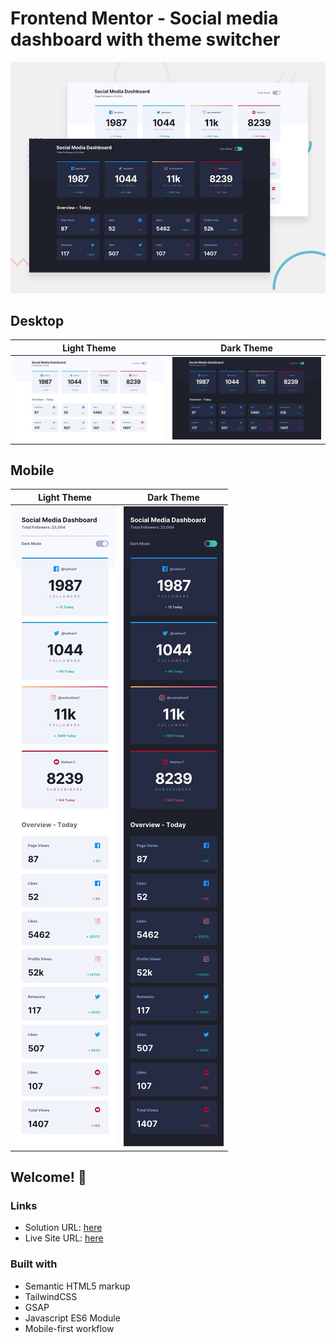 # Frontend Mentor - Social media dashboard with theme switcher

![Design preview for the Social media dashboard with theme switcher coding challenge](./public/design/desktop-preview.jpg)

## Desktop

Light Theme | Dark Theme
--- | ---
![Design preview for mobile light](./public/design/desktop-design-light.jpg) | ![Design preview for mobile dark](./public/design/desktop-design-dark.jpg)

## Mobile

Light Theme | Dark Theme
--- | ---
![Design preview for mobile light](./public/design/mobile-design-light.jpg) | ![Design preview for mobile dark](./public/design/mobile-design-dark.jpg)



## Welcome! 👋


### Links

-   Solution URL: [here]()
-   Live Site URL: [here]()

### Built with

-   Semantic HTML5 markup
-   TailwindCSS
-   GSAP
-   Javascript ES6 Module
-   Mobile-first workflow

